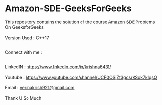 # Amazon-SDE-GeeksForGeeks
This repository contains the solution of the course Amazon SDE Problems On GeeksforGeeks
<br><br>
Version Used : C++17<br><br>

Connect with me :<br><br>

LinkedIN : https://www.linkedin.com/in/krishna6431/<br><br>
Youtube : https://www.youtube.com/channel/UCFQOSjZt3gcsrKSok7klqsQ<br><br>
Email : vermakrish921@gmail.com<br><br>
Thank U So Much<br><br>

